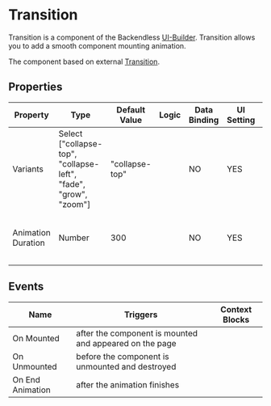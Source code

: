 # Transition

Transition is a component of the Backendless [UI-Builder](https://backendless.com/developers/#ui-builder). Transition allows you to add a smooth component mounting animation.

The component based on external [Transition](https://mui.com/material-ui/transitions/).

## Properties

| Property           | Type                                                                  | Default Value  | Logic | Data Binding | UI Setting | Description                                     |
|--------------------|-----------------------------------------------------------------------|----------------|-------|--------------|------------|-------------------------------------------------|
| Variants           | Select <br/>["collapse-top", "collapse-left", "fade", "grow", "zoom"] | "collapse-top" |       | NO           | YES        | Allows to determine variant of transition       |
| Animation Duration | Number                                                                | 300            |       | NO           | YES        | Allows to determine duration of transition (ms) |

## Events

| Name             | Triggers                                                | Context Blocks |
|------------------|---------------------------------------------------------|----------------|
| On Mounted       | after the component is mounted and appeared on the page |                |
| On Unmounted     | before the component is unmounted and destroyed         |                |
| On End Animation | after the animation finishes                            |                |
